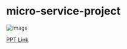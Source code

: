 # micro-service-project

![image](https://user-images.githubusercontent.com/2716202/79624092-1f84b380-813d-11ea-9c4f-704231695029.png)

[PPT Link](https://docs.google.com/presentation/d/1PuUXyMNn8C6ZuZKla-S_SfihIY_cWydaDdacV04UWwg/edit?usp=sharing)
